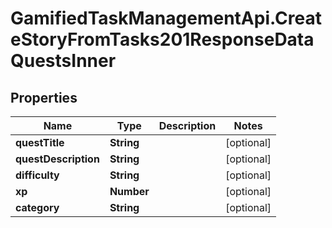# GamifiedTaskManagementApi.CreateStoryFromTasks201ResponseDataQuestsInner

## Properties

Name | Type | Description | Notes
------------ | ------------- | ------------- | -------------
**questTitle** | **String** |  | [optional] 
**questDescription** | **String** |  | [optional] 
**difficulty** | **String** |  | [optional] 
**xp** | **Number** |  | [optional] 
**category** | **String** |  | [optional] 


